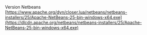 Version Netbeans
[https://www.apache.org/dyn/closer.lua/netbeans/netbeans-installers/25/Apache-NetBeans-25-bin-windows-x64.exe](https://dlcdn.apache.org/netbeans/netbeans-installers/25/Apache-NetBeans-25-bin-windows-x64.exe)
